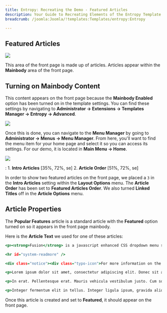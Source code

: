 ```yaml
---
title: Entropy: Recreating the Demo - Featured Articles
description: Your Guide to Recreating Elements of the Entropy Template for Joomla
breadcrumb: /joomla:Joomla/!templates:Templates/entropy:Entropy

---
```


Featured Articles
-----

![][demo]

This area of the front page is made up of articles. Articles appear within the **Mainbody** area of the front page.

Turning on Mainbody Content
-----

This content appears on the front page because the **Mainbody Enabled** option has been turned on in the template settings. You can find these settings by navigating to **Administrator -> Extensions -> Templates Manager -> Entropy -> Advanced**.

![][advanced]

Once this is done, you can navigate to the **Menu Manager** by going to **Administrator -> Menus -> Menu Manager**. From here, you'll want to find the menu item for your home page and select it so you can access its settings. For our demo, it is located in **Main Menu -> Home**.

![][menu]

:   1. **Intro Articles** [35%, 72%, se]
    2. **Article Order** [51%, 72%, se]

In order to show two featured articles on the front page, we placed a `3` in the **Intro Articles** setting within the **Layout Options** menu. The **Article Order** has been set to **Featured Articles Order**. We also turned **Linked Titles** off in the **Article Options** menu.

Article Properties
-----

The **Popular Features** article is a standard article with the **Featured** option turned on so it appears in the front page mainbody.

Here is the **Article Text** we used for one of these articles:

~~~ .html
<p><strong>Fusion</strong> is a javascript enhanced CSS dropdown menu system, that is fully <em>crawlable</em> by search engines. Mootools adds <a href="#">transitions and animations</a> to the dropdown, providing a smooth and dynamic interface for the navigational structure. <strong>MegaMenu</strong> features include a vast assortment, such as <a href="#">multiple columns</a>, grouped child items, <strong>dropdown widths</strong> and item distribution. These provide for <a href="#">individual control</a> over each specific dropdown menu item or column.</p>

<hr id="system-readmore" />

<div class="notice"><div class="typo-icon">For more information on the Fusion with MegaMenu feature, please refer to the <a href="index.php?option=com_content&amp;view=article&amp;id=53&amp;Itemid=60">Menu Options Tutorial Page</a>.</div></div>

<p>Lorem ipsum dolor sit amet, consectetur adipiscing elit. Donec sit amet nibh. Vivamus non arcu. Lorem ipsum dolor sit amet, consectetur adipiscing elit. Etiam dapibus, tellus ac ornare aliquam, massa diam tristique urna, id faucibus lectus erat ut pede. Maecenas varius neque nec libero laoreet faucibus. Phasellus sodales, lectus sed vulputate rutrum, ipsum nulla lacinia magna, sed imperdiet ligula nisi eu ipsum. Donec nunc magna, posuere eget, aliquam in, vulputate in, lacus. Sed venenatis. Donec nec dolor vitae mauris dapibus ullamcorper. Etiam iaculis mollis tortor.</p>

<p>In erat. Pellentesque erat. Mauris vehicula vestibulum justo. Cum sociis natoque penatibus et magnis dis parturient montes, nascetur ridiculus mus. Nulla pulvinar est. Integer urna. Pellentesque pulvinar dui a magna. Nulla facilisi. Proin imperdiet. Aliquam ornare, metus vitae gravida dignissim, nisi nisl ultricies felis, ac tristique enim pede eget elit. Integer non erat nec turpis sollicitudin malesuada. Vestibulum dapibus. Nulla facilisi. Nulla iaculis, leo sit amet mollis luctus, sapien eros consectetur dolor, eu faucibus elit nibh eu nibh. Maecenas lacus pede, lobortis non, rhoncus id, tristique a, mi. Cras auctor libero vitae sem vestibulum euismod. Nunc fermentum.</p>

<p>Integer fermentum elit in tellus. Integer ligula ipsum, gravida aliquet, fringilla non, interdum eget, ipsum. Praesent id dolor non erat viverra volutpat. Fusce tellus libero, luctus adipiscing, tincidunt vel, egestas vitae, eros. Vestibulum mollis, est id rhoncus volutpat, dolor velit tincidunt neque, vitae pellentesque ante sem eu nisl. Donec facilisis, magna eget elementum pellentesque, augue arcu aliquet eros, eget convallis mauris ante quis magna. Pellentesque habitant morbi tristique senectus et netus et malesuada fames ac turpis egestas. Aenean et libero. Nam aliquam. Quisque vitae tortor id neque dignissim laoreet. Duis eu ante. Integer at sapien. Praesent sed nisl tempor est pulvinar tristique. Maecenas non lorem quis mi laoreet adipiscing. Sed ac arcu. Sed tincidunt libero eu dolor. Cras pharetra posuere eros. Donec ac eros id diam tempor faucibus. Fusce feugiat consequat nulla. Vestibulum tincidunt vulputate ipsum.</p>
~~~

Once this article is created and set to **Featured**, it should appear on the front page.

[demo]: assets/demo_5.jpeg
[advanced]: assets/advanced.jpg
[menu]: assets/menu.jpeg